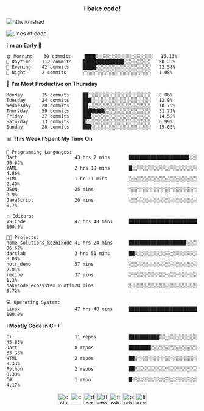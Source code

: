 <h3 align="center">I bake code!</h3>

<p align="left"> <img src="https://komarev.com/ghpvc/?username=rithviknishad" alt="rithviknishad" /> </p>

<!--START_SECTION:waka-->
![Lines of code](https://img.shields.io/badge/From%20Hello%20World%20I%27ve%20Written-694433%20lines%20of%20code-blue)

**I'm an Early 🐤** 

```text
🌞 Morning    30 commits     ████░░░░░░░░░░░░░░░░░░░░░   16.13% 
🌆 Daytime    112 commits    ███████████████░░░░░░░░░░   60.22% 
🌃 Evening    42 commits     █████░░░░░░░░░░░░░░░░░░░░   22.58% 
🌙 Night      2 commits      ░░░░░░░░░░░░░░░░░░░░░░░░░   1.08%

```
📅 **I'm Most Productive on Thursday** 

```text
Monday       15 commits     ██░░░░░░░░░░░░░░░░░░░░░░░   8.06% 
Tuesday      24 commits     ███░░░░░░░░░░░░░░░░░░░░░░   12.9% 
Wednesday    20 commits     ██░░░░░░░░░░░░░░░░░░░░░░░   10.75% 
Thursday     59 commits     ████████░░░░░░░░░░░░░░░░░   31.72% 
Friday       27 commits     ███░░░░░░░░░░░░░░░░░░░░░░   14.52% 
Saturday     13 commits     █░░░░░░░░░░░░░░░░░░░░░░░░   6.99% 
Sunday       28 commits     ███░░░░░░░░░░░░░░░░░░░░░░   15.05%

```


📊 **This Week I Spent My Time On** 

```text
💬 Programming Languages: 
Dart                     43 hrs 2 mins       ██████████████████████░░░   90.02% 
YAML                     2 hrs 19 mins       █░░░░░░░░░░░░░░░░░░░░░░░░   4.86% 
HTML                     1 hr 11 mins        ░░░░░░░░░░░░░░░░░░░░░░░░░   2.49% 
JSON                     25 mins             ░░░░░░░░░░░░░░░░░░░░░░░░░   0.9% 
JavaScript               20 mins             ░░░░░░░░░░░░░░░░░░░░░░░░░   0.7%

🔥 Editors: 
VS Code                  47 hrs 48 mins      █████████████████████████   100.0%

🐱‍💻 Projects: 
home_solutions_kozhikode 41 hrs 24 mins      █████████████████████░░░░   86.62% 
dartlab                  3 hrs 51 mins       ██░░░░░░░░░░░░░░░░░░░░░░░   8.08% 
hotr_demo                57 mins             ░░░░░░░░░░░░░░░░░░░░░░░░░   2.01% 
recipe                   37 mins             ░░░░░░░░░░░░░░░░░░░░░░░░░   1.3% 
bakecode_ecosystem_runtim20 mins             ░░░░░░░░░░░░░░░░░░░░░░░░░   0.72%

💻 Operating System: 
Linux                    47 hrs 48 mins      █████████████████████████   100.0%

```

**I Mostly Code in C++** 

```text
C++                      11 repos            ███████████░░░░░░░░░░░░░░   45.83% 
Dart                     8 repos             ████████░░░░░░░░░░░░░░░░░   33.33% 
HTML                     2 repos             ██░░░░░░░░░░░░░░░░░░░░░░░   8.33% 
Python                   2 repos             ██░░░░░░░░░░░░░░░░░░░░░░░   8.33% 
C#                       1 repo              █░░░░░░░░░░░░░░░░░░░░░░░░   4.17%

```



<!--END_SECTION:waka-->

<p align="center">
  <img src="https://devicons.github.io/devicon/devicon.git/icons/cplusplus/cplusplus-original.svg" alt="cplusplus" width="30" height="30"/>
  <img src="https://devicons.github.io/devicon/devicon.git/icons/c/c-original.svg" alt="c" width="30" height="30"/>
  <img src="https://www.vectorlogo.zone/logos/dartlang/dartlang-icon.svg" alt="dart" width="30" height="30"/>
  <img src="https://www.vectorlogo.zone/logos/flutterio/flutterio-icon.svg" alt="flutter" width="30" height="30"/> 
  <img src="https://www.vectorlogo.zone/logos/firebase/firebase-icon.svg" alt="firebase" width="30" height="30"/> 
  <img src="https://devicons.github.io/devicon/devicon.git/icons/python/python-original.svg" alt="python" width="30" height="30"/> 
  <img src="https://devicons.github.io/devicon/devicon.git/icons/linux/linux-original.svg" alt="linux" width="30" height="30"/> 
</p>
